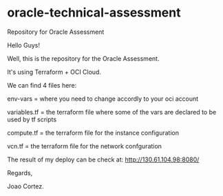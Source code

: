 # oracle-technical-assessment
Repository for Oracle Assessment

Hello Guys!

Well, this is the repository for the Oracle Assessment.

It's using Terraform + OCI Cloud.

We can find 4 files here:

env-vars = where you need to change accordly to your oci account

variables.tf = the terraform file where some of the vars are declared to be used by tf scripts

compute.tf = the terraform file for the instance configuration

vcn.tf = the terraform file for the network confguration

The result of my deploy can be check at: http://130.61.104.98:8080/

Regards,

Joao Cortez.
